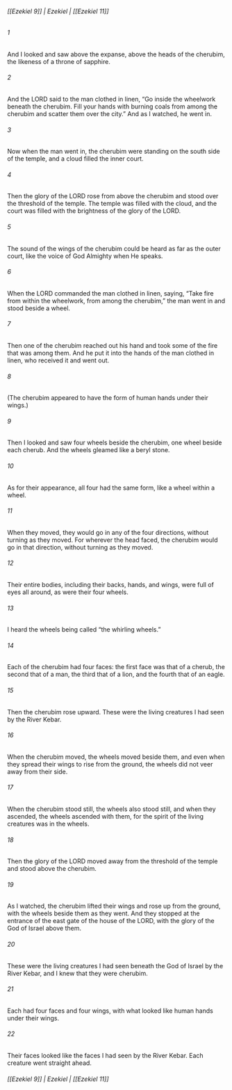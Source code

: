 ###### [[Ezekiel 9]] | Ezekiel | [[Ezekiel 11]]

###### 1
And I looked and saw above the expanse, above the heads of the cherubim, the likeness of a throne of sapphire.
###### 2
And the LORD said to the man clothed in linen, “Go inside the wheelwork beneath the cherubim. Fill your hands with burning coals from among the cherubim and scatter them over the city.” And as I watched, he went in.
###### 3
Now when the man went in, the cherubim were standing on the south side of the temple, and a cloud filled the inner court.
###### 4
Then the glory of the LORD rose from above the cherubim and stood over the threshold of the temple. The temple was filled with the cloud, and the court was filled with the brightness of the glory of the LORD.
###### 5
The sound of the wings of the cherubim could be heard as far as the outer court, like the voice of God Almighty when He speaks.
###### 6
When the LORD commanded the man clothed in linen, saying, “Take fire from within the wheelwork, from among the cherubim,” the man went in and stood beside a wheel.
###### 7
Then one of the cherubim reached out his hand and took some of the fire that was among them. And he put it into the hands of the man clothed in linen, who received it and went out.
###### 8
(The cherubim appeared to have the form of human hands under their wings.)
###### 9
Then I looked and saw four wheels beside the cherubim, one wheel beside each cherub. And the wheels gleamed like a beryl stone.
###### 10
As for their appearance, all four had the same form, like a wheel within a wheel.
###### 11
When they moved, they would go in any of the four directions, without turning as they moved. For wherever the head faced, the cherubim would go in that direction, without turning as they moved.
###### 12
Their entire bodies, including their backs, hands, and wings, were full of eyes all around, as were their four wheels.
###### 13
I heard the wheels being called “the whirling wheels.”
###### 14
Each of the cherubim had four faces: the first face was that of a cherub, the second that of a man, the third that of a lion, and the fourth that of an eagle.
###### 15
Then the cherubim rose upward. These were the living creatures I had seen by the River Kebar.
###### 16
When the cherubim moved, the wheels moved beside them, and even when they spread their wings to rise from the ground, the wheels did not veer away from their side.
###### 17
When the cherubim stood still, the wheels also stood still, and when they ascended, the wheels ascended with them, for the spirit of the living creatures was in the wheels.
###### 18
Then the glory of the LORD moved away from the threshold of the temple and stood above the cherubim.
###### 19
As I watched, the cherubim lifted their wings and rose up from the ground, with the wheels beside them as they went. And they stopped at the entrance of the east gate of the house of the LORD, with the glory of the God of Israel above them.
###### 20
These were the living creatures I had seen beneath the God of Israel by the River Kebar, and I knew that they were cherubim.
###### 21
Each had four faces and four wings, with what looked like human hands under their wings.
###### 22
Their faces looked like the faces I had seen by the River Kebar. Each creature went straight ahead.

###### [[Ezekiel 9]] | Ezekiel | [[Ezekiel 11]]
